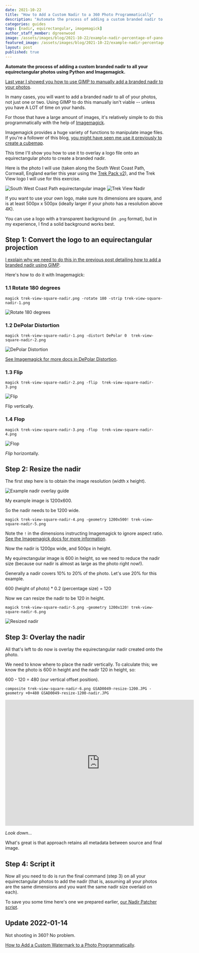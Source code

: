 ```yaml
---
date: 2021-10-22
title: "How to Add a Custom Nadir to a 360 Photo Programmatically"
description: "Automate the process of adding a custom branded nadir to all your equirectangular photos using Imagemagick."
categories: guides
tags: [nadir, equirectangular, imagemagick]
author_staff_member: dgreenwood
image: /assets/images/blog/2021-10-22/example-nadir-percentage-of-pano-meta.jpeg
featured_image: /assets/images/blog/2021-10-22/example-nadir-percentage-of-pano-sm.jpeg
layout: post
published: true
---
```


**Automate the process of adding a custom branded nadir to all your equirectangular photos using Python and Imagemagick.**

[Last year I showed you how to use GIMP to manually add a branded nadir to your photos](/blog/2020/adding-a-custom-nadir-to-360-video-photo).

In many cases, you will want to add a branded nadir to all of your photos, not just one or two. Using GIMP to do this manually isn't viable -- unless you have A LOT of time on your hands.

For those that have a large amount of images, it's relatively simple to do this programmatically with the help of [Imagemagick](https://imagemagick.org/index.php).

Imagemagick provides a huge variety of functions to manipulate image files. If you're a follower of this blog, [you might have seen me use it previously to create a cubemap](/blog/2021/reverse-engineering-gopro-360-file-format-part-3).

This time I'll show you how to use it to overlay a logo file onto an equirectangular photo to create a branded nadir.

Here is the photo I will use (taken along the South West Coast Path, Cornwall, England earlier this year using the [Trek Pack v2](/trek-pack)), and the Trek View logo I will use for this exercise.

<img class="img-fluid" src="/assets/images/blog/2021-10-22/GSAD0049-resize-1200.JPG" alt="South West Coast Path equirectangular image" title="South West Coast Path equirectangular image" />

<img class="img-fluid" src="/assets/images/blog/2021-10-22/trek-view-square-nadir.png" alt="Trek View Nadir" title="Trek View Nadir" />

If you want to use your own logo, make sure its dimensions are square, and is at least 500px x 500px (ideally larger if your photo has a resolution above 4K).

You can use a logo with a transparent background (in `.png` format), but in my experience, I find a solid background works best.

## Step 1: Convert the logo to an equirectangular projection

[I explain why we need to do this in the previous post detailing how to add a branded nadir using GIMP](/blog/2020/adding-a-custom-nadir-to-360-video-photo).

Here's how to do it with Imagemagick:

### 1.1 Rotate 180 degrees
```
magick trek-view-square-nadir.png -rotate 180 -strip trek-view-square-nadir-1.png
```

<img class="img-fluid" src="/assets/images/blog/2021-10-22/trek-view-square-nadir-1.png" alt="Rotate 180 degrees" title="Rotate 180 degrees" />

### 1.2 DePolar Distortion

```
magick trek-view-square-nadir-1.png -distort DePolar 0  trek-view-square-nadir-2.png
```

<img class="img-fluid" src="/assets/images/blog/2021-10-22/trek-view-square-nadir-2.png" alt="DePolar Distortion" title="DePolar Distortion" />

[See Imagemagick for more docs in DePolar Distortion](https://legacy.imagemagick.org/Usage/distorts/).

### 1.3 Flip

```
magick trek-view-square-nadir-2.png -flip  trek-view-square-nadir-3.png
```

<img class="img-fluid" src="/assets/images/blog/2021-10-22/trek-view-square-nadir-3.png" alt="Flip" title="Flip" />

Flip vertically.

### 1.4 Flop

```
magick trek-view-square-nadir-3.png -flop  trek-view-square-nadir-4.png
```

<img class="img-fluid" src="/assets/images/blog/2021-10-22/trek-view-square-nadir-4.png" alt="Flop" title="Flop" />

_Flip_ horizontally.

## Step 2: Resize the nadir

The first step here is to obtain the image resolution (width x height).

<img class="img-fluid" src="/assets/images/blog/2021-10-22/example-nadir-percentage-of-pano.jpeg" alt="Example nadir overlay guide" title="Example nadir overlay guide" />

My example image is 1200x600.

So the nadir needs to be 1200 wide.

```
magick trek-view-square-nadir-4.png -geometry 1200x500! trek-view-square-nadir-5.png
```

Note the `!` in the dimensions instructing Imagemagick to ignore aspect ratio. [See the Imagemagick docs for more information](https://legacy.imagemagick.org/Usage/resize/#geometry).

Now the nadir is 1200px wide, and 500px in height.

My equirectangular image is 600 in height, so we need to reduce the nadir size (because our nadir is almost as large as the photo right now!).

Generally a nadir covers 10% to 20% of the photo. Let's use 20% for this example. 

600 (height of photo) * 0.2 (percentage size) = 120

Now we can resize the nadir to be 120 in height.

```
magick trek-view-square-nadir-5.png -geometry 1200x120! trek-view-square-nadir-6.png
```

<img class="img-fluid" src="/assets/images/blog/2021-10-22/trek-view-square-nadir-6.png" alt="Resized nadir" title="Resized nadir" />

## Step 3: Overlay the nadir

All that's left to do now is overlay the equirectangular nadir created onto the photo.

We need to know where to place the nadir vertically. To calculate this; we know the photo is 600 in height and the nadir 120 in height, so:

600 - 120 = 480 (our vertical offset position).

```
composite trek-view-square-nadir-6.png GSAD0049-resize-1200.JPG -geometry +0+480 GSAD0049-resize-1200-nadir.JPG
```

<iframe width="600" height="400" allowfullscreen style="border-style:none;" src="https://www.trekview.org/trekviewer.htm#panorama=https://www.trekview.org/assets/images/blog/2021-10-22/GSAD0049-resize-1200-nadir.JPG&amp;autoLoad=true"></iframe>

_Look down..._

What's great is that approach retains all metadata between source and final image.

## Step 4: Script it

Now all you need to do is run the final command (step 3) on all your equirectangular photos to add the nadir (that is, assuming all your photos are the same dimensions and you want the same nadir size overlaid on each).

To save you some time here's one we prepared earlier, [our Nadir Patcher script](https://github.com/trek-view/nadir-patcher/).

## Update 2022-01-14

Not shooting in 360? No problem.

[How to Add a Custom Watermark to a Photo Programmatically](/blog/2022/adding-a-custom-watermark-to-hero-photo-video).